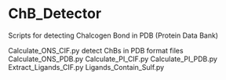 # ChB_Detector
Scripts for detecting Chalcogen Bond in PDB (Protein Data Bank)

Calculate_ONS_CIF.py  detect ChBs in PDB format files
Calculate_ONS_PDB.py
Calculate_PI_CIF.py
Calculate_PI_PDB.py
Extract_Ligands_CIF.py
Ligands_Contain_Sulf.py

